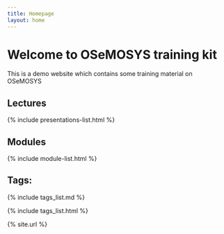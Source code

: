 ```yaml
---
title: Homepage
layout: home
---
```


# Welcome to OSeMOSYS training kit

This is a demo website which contains some training material on OSeMOSYS

## Lectures
{% include presentations-list.html %}

## Modules
{% include module-list.html %}

## Tags:
{% include tags_list.md %}

{% include tags_list.html %}

{% site.url %}
